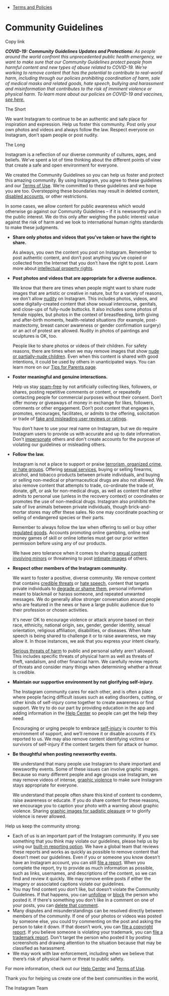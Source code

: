 *   [Terms and Policies](https://help.instagram.com/1417489251945243/?helpref=breadcrumb)

Community Guidelines
====================

Copy link

_**COVID-19: Community Guidelines Updates and Protections:** As people around the world confront this unprecedented public health emergency, we want to make sure that our Community Guidelines protect people from harmful content and new types of abuse related to COVID-19. We’re working to remove content that has the potential to contribute to real-world harm, including through our policies prohibiting coordination of harm, sale of medical masks and related goods, hate speech, bullying and harassment and misinformation that contributes to the risk of imminent violence or physical harm. To learn more about our policies on COVID-19 and vaccines, [see here.](https://help.instagram.com/697825587576762?helpref=faq_content)_

The Short

We want Instagram to continue to be an authentic and safe place for inspiration and expression. Help us foster this community. Post only your own photos and videos and always follow the law. Respect everyone on Instagram, don’t spam people or post nudity.

The Long

Instagram is a reflection of our diverse community of cultures, ages, and beliefs. We’ve spent a lot of time thinking about the different points of view that create a safe and open environment for everyone.

We created the Community Guidelines so you can help us foster and protect this amazing community. By using Instagram, you agree to these guidelines and our [Terms of Use](https://www.instagram.com/legal/terms). We’re committed to these guidelines and we hope you are too. Overstepping these boundaries may result in deleted content, [disabled accounts](https://help.instagram.com/366993040048856?helpref=faq_content), or other restrictions.

In some cases, we allow content for public awareness which would otherwise go against our Community Guidelines – if it is newsworthy and in the public interest. We do this only after weighing the public interest value against the risk of harm and we look to international human rights standards to make these judgments.

*   **Share only photos and videos that you’ve taken or have the right to share.**
    
    As always, you own the content you post on Instagram. Remember to post authentic content, and don’t post anything you’ve copied or collected from the Internet that you don’t have the right to post. Learn more about [intellectual property rights](https://help.instagram.com/126382350847838?helpref=faq_content).
    
*   **Post photos and videos that are appropriate for a diverse audience.**
    
    We know that there are times when people might want to share nude images that are artistic or creative in nature, but for a variety of reasons, we don’t allow [nudity](https://l.instagram.com/?u=https%3A%2F%2Fwww.facebook.com%2Fcommunitystandards%2Fadult_nudity_sexual_activity&e=AT2RFM5fz0yw7lOAKolcbz_6xF9xh1cEhashuP1ShBH4U45HM36b7ykt99IiCJnhJ_NYpbl0MKRTdFVR3Qtbm9Q9jAz2BNOtTJYUUaj0-fc_AkBXv1rY5BF9LX_SylkhLjQ8j3eINoSUAYAoZkTLGcVHI0fzOR8LHaVzdg) on Instagram. This includes photos, videos, and some digitally-created content that show sexual intercourse, genitals, and close-ups of fully-nude buttocks. It also includes some photos of female nipples, but photos in the context of breastfeeding, birth giving and after-birth moments, health-related situations (for example, post-mastectomy, breast cancer awareness or gender confirmation surgery) or an act of protest are allowed. Nudity in photos of paintings and sculptures is OK, too.
    
    People like to share photos or videos of their children. For safety reasons, there are times when we may remove images that show [nude or partially-nude children](https://l.instagram.com/?u=https%3A%2F%2Fwww.facebook.com%2Fcommunitystandards%2Fchild_nudity_sexual_exploitation&e=AT2RFM5fz0yw7lOAKolcbz_6xF9xh1cEhashuP1ShBH4U45HM36b7ykt99IiCJnhJ_NYpbl0MKRTdFVR3Qtbm9Q9jAz2BNOtTJYUUaj0-fc_AkBXv1rY5BF9LX_SylkhLjQ8j3eINoSUAYAoZkTLGcVHI0fzOR8LHaVzdg). Even when this content is shared with good intentions, it could be used by others in unanticipated ways. You can learn more on our [Tips for Parents page](https://help.instagram.com/154475974694511/?helpref=faq_content).
    
*   **Foster meaningful and genuine interactions.**
    
    Help us stay [spam-free](https://l.instagram.com/?u=https%3A%2F%2Fwww.facebook.com%2Fcommunitystandards%2Fspam&e=AT2RFM5fz0yw7lOAKolcbz_6xF9xh1cEhashuP1ShBH4U45HM36b7ykt99IiCJnhJ_NYpbl0MKRTdFVR3Qtbm9Q9jAz2BNOtTJYUUaj0-fc_AkBXv1rY5BF9LX_SylkhLjQ8j3eINoSUAYAoZkTLGcVHI0fzOR8LHaVzdg) by not artificially collecting likes, followers, or shares, posting repetitive comments or content, or repeatedly contacting people for commercial purposes without their consent. Don’t offer money or giveaways of money in exchange for likes, followers, comments or other engagement. Don’t post content that engages in, promotes, encourages, facilitates, or admits to the offering, solicitation or trade of [fake and misleading user reviews or ratings](https://l.instagram.com/?u=https%3A%2F%2Fwww.facebook.com%2Fcommunitystandards%2Ffraud_deception&e=AT2RFM5fz0yw7lOAKolcbz_6xF9xh1cEhashuP1ShBH4U45HM36b7ykt99IiCJnhJ_NYpbl0MKRTdFVR3Qtbm9Q9jAz2BNOtTJYUUaj0-fc_AkBXv1rY5BF9LX_SylkhLjQ8j3eINoSUAYAoZkTLGcVHI0fzOR8LHaVzdg).
    
    You don’t have to use your real name on Instagram, but we do require Instagram users to provide us with accurate and up to date information. Don't [impersonate](https://l.instagram.com/?u=https%3A%2F%2Fwww.facebook.com%2Fcommunitystandards%2Fmisrepresentation&e=AT2RFM5fz0yw7lOAKolcbz_6xF9xh1cEhashuP1ShBH4U45HM36b7ykt99IiCJnhJ_NYpbl0MKRTdFVR3Qtbm9Q9jAz2BNOtTJYUUaj0-fc_AkBXv1rY5BF9LX_SylkhLjQ8j3eINoSUAYAoZkTLGcVHI0fzOR8LHaVzdg) others and don't create accounts for the purpose of violating our guidelines or misleading others.
    
*   **Follow the law.**
    
    Instagram is not a place to support or praise [terrorism, organized crime, or hate groups](https://l.instagram.com/?u=https%3A%2F%2Fwww.facebook.com%2Fcommunitystandards%2Fdangerous_individuals_organizations&e=AT2RFM5fz0yw7lOAKolcbz_6xF9xh1cEhashuP1ShBH4U45HM36b7ykt99IiCJnhJ_NYpbl0MKRTdFVR3Qtbm9Q9jAz2BNOtTJYUUaj0-fc_AkBXv1rY5BF9LX_SylkhLjQ8j3eINoSUAYAoZkTLGcVHI0fzOR8LHaVzdg). Offering [sexual services](https://l.instagram.com/?u=https%3A%2F%2Fwww.facebook.com%2Fcommunitystandards%2Fsexual_solicitation&e=AT2RFM5fz0yw7lOAKolcbz_6xF9xh1cEhashuP1ShBH4U45HM36b7ykt99IiCJnhJ_NYpbl0MKRTdFVR3Qtbm9Q9jAz2BNOtTJYUUaj0-fc_AkBXv1rY5BF9LX_SylkhLjQ8j3eINoSUAYAoZkTLGcVHI0fzOR8LHaVzdg), buying or selling firearms, alcohol, and tobacco products between private individuals, and buying or selling non-medical or pharmaceutical drugs are also not allowed. We also remove content that attempts to trade, co-ordinate the trade of, donate, gift, or ask for non-medical drugs, as well as content that either admits to personal use (unless in the recovery context) or coordinates or promotes the use of non-medical drugs. Instagram also prohibits the sale of live animals between private individuals, though brick-and-mortar stores may offer these sales. No one may coordinate poaching or selling of endangered species or their parts.
    
    Remember to always follow the law when offering to sell or buy other [regulated goods](https://l.instagram.com/?u=https%3A%2F%2Fwww.facebook.com%2Fcommunitystandards%2Fregulated_goods&e=AT2RFM5fz0yw7lOAKolcbz_6xF9xh1cEhashuP1ShBH4U45HM36b7ykt99IiCJnhJ_NYpbl0MKRTdFVR3Qtbm9Q9jAz2BNOtTJYUUaj0-fc_AkBXv1rY5BF9LX_SylkhLjQ8j3eINoSUAYAoZkTLGcVHI0fzOR8LHaVzdg). Accounts promoting online gambling, online real money games of skill or online lotteries must get our prior written permission before using any of our products.
    
    We have zero tolerance when it comes to sharing [sexual content involving minors](https://l.instagram.com/?u=https%3A%2F%2Fwww.facebook.com%2Fcommunitystandards%2Fchild_nudity_sexual_exploitation&e=AT2RFM5fz0yw7lOAKolcbz_6xF9xh1cEhashuP1ShBH4U45HM36b7ykt99IiCJnhJ_NYpbl0MKRTdFVR3Qtbm9Q9jAz2BNOtTJYUUaj0-fc_AkBXv1rY5BF9LX_SylkhLjQ8j3eINoSUAYAoZkTLGcVHI0fzOR8LHaVzdg) or threatening to post [intimate images](https://l.instagram.com/?u=https%3A%2F%2Fwww.facebook.com%2Fcommunitystandards%2Fsexual_exploitation_adults&e=AT2RFM5fz0yw7lOAKolcbz_6xF9xh1cEhashuP1ShBH4U45HM36b7ykt99IiCJnhJ_NYpbl0MKRTdFVR3Qtbm9Q9jAz2BNOtTJYUUaj0-fc_AkBXv1rY5BF9LX_SylkhLjQ8j3eINoSUAYAoZkTLGcVHI0fzOR8LHaVzdg) of others.
    
*   **Respect other members of the Instagram community.**
    
    We want to foster a positive, diverse community. We remove content that contains [credible threats](https://l.instagram.com/?u=https%3A%2F%2Fwww.facebook.com%2Fcommunitystandards%2Fcredible_violence&e=AT2RFM5fz0yw7lOAKolcbz_6xF9xh1cEhashuP1ShBH4U45HM36b7ykt99IiCJnhJ_NYpbl0MKRTdFVR3Qtbm9Q9jAz2BNOtTJYUUaj0-fc_AkBXv1rY5BF9LX_SylkhLjQ8j3eINoSUAYAoZkTLGcVHI0fzOR8LHaVzdg) or [hate speech](https://l.instagram.com/?u=https%3A%2F%2Fwww.facebook.com%2Fcommunitystandards%2Fhate_speech&e=AT2RFM5fz0yw7lOAKolcbz_6xF9xh1cEhashuP1ShBH4U45HM36b7ykt99IiCJnhJ_NYpbl0MKRTdFVR3Qtbm9Q9jAz2BNOtTJYUUaj0-fc_AkBXv1rY5BF9LX_SylkhLjQ8j3eINoSUAYAoZkTLGcVHI0fzOR8LHaVzdg), content that targets private individuals to [degrade or shame them](https://l.instagram.com/?u=https%3A%2F%2Fwww.facebook.com%2Fcommunitystandards%2Fbullying&e=AT2RFM5fz0yw7lOAKolcbz_6xF9xh1cEhashuP1ShBH4U45HM36b7ykt99IiCJnhJ_NYpbl0MKRTdFVR3Qtbm9Q9jAz2BNOtTJYUUaj0-fc_AkBXv1rY5BF9LX_SylkhLjQ8j3eINoSUAYAoZkTLGcVHI0fzOR8LHaVzdg), personal information meant to blackmail or harass someone, and repeated unwanted messages. We do generally allow stronger conversation around people who are featured in the news or have a large public audience due to their profession or chosen activities.
    
    It's never OK to encourage violence or attack anyone based on their race, ethnicity, national origin, sex, gender, gender identity, sexual orientation, religious affiliation, disabilities, or diseases. When hate speech is being shared to challenge it or to raise awareness, we may allow it. In those instances, we ask that you express your intent clearly.
    
    [Serious threats of harm](https://l.instagram.com/?u=https%3A%2F%2Fwww.facebook.com%2Fcommunitystandards%2Fcredible_violence&e=AT2RFM5fz0yw7lOAKolcbz_6xF9xh1cEhashuP1ShBH4U45HM36b7ykt99IiCJnhJ_NYpbl0MKRTdFVR3Qtbm9Q9jAz2BNOtTJYUUaj0-fc_AkBXv1rY5BF9LX_SylkhLjQ8j3eINoSUAYAoZkTLGcVHI0fzOR8LHaVzdg) to public and personal safety aren't allowed. This includes specific threats of physical harm as well as threats of theft, vandalism, and other financial harm. We carefully review reports of threats and consider many things when determining whether a threat is credible.
    
*   **Maintain our supportive environment by not glorifying self-injury.**
    
    The Instagram community cares for each other, and is often a place where people facing difficult issues such as eating disorders, cutting, or other kinds of self-injury come together to create awareness or find support. We try to do our part by providing education in the app and adding information in the [Help Center](https://help.instagram.com/) so people can get the help they need.
    
    Encouraging or urging people to embrace [self-injury](https://l.instagram.com/?u=https%3A%2F%2Fwww.facebook.com%2Fcommunitystandards%2Fsuicide_self_injury_violence&e=AT2RFM5fz0yw7lOAKolcbz_6xF9xh1cEhashuP1ShBH4U45HM36b7ykt99IiCJnhJ_NYpbl0MKRTdFVR3Qtbm9Q9jAz2BNOtTJYUUaj0-fc_AkBXv1rY5BF9LX_SylkhLjQ8j3eINoSUAYAoZkTLGcVHI0fzOR8LHaVzdg) is counter to this environment of support, and we’ll remove it or disable accounts if it’s reported to us. We may also remove content identifying victims or survivors of self-injury if the content targets them for attack or humor.
    
*   **Be thoughtful when posting newsworthy events.**
    
    We understand that many people use Instagram to share important and newsworthy events. Some of these issues can involve graphic images. Because so many different people and age groups use Instagram, we may remove videos of intense, [graphic violence](https://l.instagram.com/?u=https%3A%2F%2Fwww.facebook.com%2Fcommunitystandards%2Fgraphic_violence&e=AT2RFM5fz0yw7lOAKolcbz_6xF9xh1cEhashuP1ShBH4U45HM36b7ykt99IiCJnhJ_NYpbl0MKRTdFVR3Qtbm9Q9jAz2BNOtTJYUUaj0-fc_AkBXv1rY5BF9LX_SylkhLjQ8j3eINoSUAYAoZkTLGcVHI0fzOR8LHaVzdg) to make sure Instagram stays appropriate for everyone.
    
    We understand that people often share this kind of content to condemn, raise awareness or educate. If you do share content for these reasons, we encourage you to caption your photo with a warning about graphic violence. Sharing [graphic images for sadistic pleasure](https://l.instagram.com/?u=https%3A%2F%2Fwww.facebook.com%2Fcommunitystandards%2Fcruel_insensitive&e=AT2RFM5fz0yw7lOAKolcbz_6xF9xh1cEhashuP1ShBH4U45HM36b7ykt99IiCJnhJ_NYpbl0MKRTdFVR3Qtbm9Q9jAz2BNOtTJYUUaj0-fc_AkBXv1rY5BF9LX_SylkhLjQ8j3eINoSUAYAoZkTLGcVHI0fzOR8LHaVzdg) or to glorify violence is never allowed.
    

Help us keep the community strong:

*   Each of us is an important part of the Instagram community. If you see something that you think may violate our guidelines, please help us by using our [built-in reporting option](https://help.instagram.com/165828726894770?helpref=faq_content). We have a global team that reviews these reports and works as quickly as possible to remove content that doesn’t meet our guidelines. Even if you or someone you know doesn’t have an Instagram account, you can still [file a report](https://help.instagram.com/contact/383679321740945). When you complete the report, try to provide as much information as possible, such as links, usernames, and descriptions of the content, so we can find and review it quickly. We may remove entire posts if either the imagery or associated captions violate our guidelines.
*   You may find content you don’t like, but doesn’t violate the Community Guidelines. If that happens, you can [unfollow](https://help.instagram.com/286340048138725?helpref=faq_content) or [block](https://help.instagram.com/426700567389543/?helpref=faq_content) the person who posted it. If there's something you don't like in a comment on one of your posts, you can [delete that comment](https://help.instagram.com/289098941190483?helpref=faq_content).
*   Many disputes and misunderstandings can be resolved directly between members of the community. If one of your photos or videos was posted by someone else, you could try commenting on the post and asking the person to take it down. If that doesn’t work, you can [file a copyright report](https://help.instagram.com/126382350847838?helpref=faq_content). If you believe someone is violating your trademark, you can [file a trademark report](https://help.instagram.com/222826637847963?helpref=faq_content). Don't target the person who posted it by posting screenshots and drawing attention to the situation because that may be classified as harassment.
*   We may work with law enforcement, including when we believe that there’s risk of physical harm or threat to public safety.

For more information, check out our [Help Center](https://help.instagram.com/) and [Terms of Use](https://l.instagram.com/?u=http%3A%2F%2Finstagram.com%2Flegal%2Fterms%2F%23&e=AT2RFM5fz0yw7lOAKolcbz_6xF9xh1cEhashuP1ShBH4U45HM36b7ykt99IiCJnhJ_NYpbl0MKRTdFVR3Qtbm9Q9jAz2BNOtTJYUUaj0-fc_AkBXv1rY5BF9LX_SylkhLjQ8j3eINoSUAYAoZkTLGcVHI0fzOR8LHaVzdg).

Thank you for helping us create one of the best communities in the world,

The Instagram Team